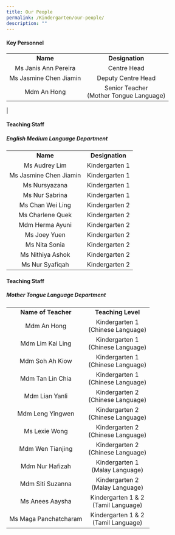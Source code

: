 ```yaml
---
title: Our People
permalink: /Kindergarten/our-people/
description: ""
---
```



#### Key Personnel


|   |   | 
|:---:|:---:|
| **Name** | **Designation** | 
| Ms Janis Ann Pereira | Centre Head<br> |
| Ms Jasmine Chen Jiamin  | Deputy Centre Head<br> |
|  Mdm An Hong |  Senior Teacher <br> (Mother Tongue Language) |
|

#### Teaching Staff
##### English Medium Language Department 

|   |   | 
|:---:|:---:|
| **Name** | **Designation** | 
| Ms Audrey Lim | Kindergarten 1<br> |
|  Ms Jasmine Chen Jiamin |  Kindergarten 1<br> |
|  Ms Nursyazana |  Kindergarten 1<br> |
|  Ms Nur Sabrina  |  Kindergarten 1<br> |
|  Ms Chan Wei Ling |  Kindergarten 2<br> |
|  Ms Charlene Quek |  Kindergarten 2<br> |
|  Mdm Herma Ayuni |   Kindergarten 2<br> |
|  Ms Joey Yuen |   Kindergarten 2<br> |
|  Ms Nita Sonia |   Kindergarten 2<br> |
|  Ms Nithiya Ashok |   Kindergarten 2<br> |
|  Ms Nur Syafiqah |   Kindergarten 2 |


#### Teaching Staff
##### Mother Tongue Language Department  

||| 
|:---:|:---:|
| **Name of Teacher** | **Teaching Level** |
| Mdm An Hong | Kindergarten 1<br> (Chinese Language)<br> |
| Mdm Lim Kai Ling | Kindergarten 1 <br>(Chinese Language)<br> |
| Mdm Soh Ah Kiow | Kindergarten 1 <br>(Chinese Language)<br> |
| Mdm Tan Lin Chia | Kindergarten 1 <br>(Chinese Language)<br> |
| Mdm Lian Yanli  |  Kindergarten 2<br> (Chinese Language)<br> |
| Mdm Leng Yingwen | Kindergarten 2<br> (Chinese Language)<br> |
| Ms Lexie Wong |  Kindergarten 2<br> (Chinese Language)<br> |
| Mdm Wen Tianjing |  Kindergarten 2<br> (Chinese Language)<br> |
|  Mdm Nur Hafizah |  Kindergarten 1<br> (Malay Language)<br> |
|  Mdm Siti Suzanna | Kindergarten 2 <br>(Malay Language)<br> |
|  Ms Anees Aaysha | Kindergarten 1 & 2<br> (Tamil Language) |
| Ms Maga Panchatcharam | Kindergarten 1 & 2<br> (Tamil Language) |